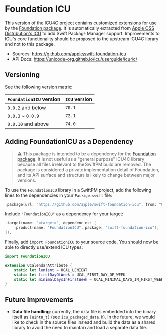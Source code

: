 # Foundation ICU

This version of the [ICU4C](https://icu.unicode.org/) project contains customized extensions for use by the [Foundation package](https://github.com/apple/swift-foundation). It is automatically extracted from [Apple OSS Distribution's ICU](https://github.com/apple-oss-distributions/ICU) to add Swift Package Manager support. Improvements to ICU's core functionality should be proposed to the upstream ICU4C library and not to this package.

- Sources: https://github.com/apple/swift-foundation-icu
- API Docs: https://unicode-org.github.io/icu/userguide/icu4c/

## Versioning

See the following version matrix:

| `FoundationICU` version | `ICU` version |
| --- | --- |
| `0.0.2` and below | `70.1` |
| `0.0.3` ~ `0.0.9`  | `72.1` |
| `0.0.10` and above | `74.0` |


## Adding FoundationICU as a Dependency

> :warning: This package is intended to be a dependency for the [Foundation package](https://github.com/apple/swift-foundation). It is not useful as a "general purpose" ICU4C library because all files irrelevant to the SwiftPM build are removed. The package is considered a private implementation detail of Foundation, and its API surface and structure is likely to change between major versions.

To use the `FoundationICU` library in a SwiftPM project, add the following lines to the dependencies in your `Package.swift` file:

```swift
.package(url: "https://github.com/apple/swift-foundation-icu", from: "0.0.3"),
```

Include `"FoundationICU"` as a dependency for your target:

```swift
.target(name: "<target>", dependencies: [
    .product(name: "FoundationICU", package: "swift-foundation-icu"),
]),
```

Finally, add `import FoundationICU` to your source code. You should now be able to directly use/extend ICU types:

```swift
import FoundationICU

extension UCalendarAttribute {
    static let lenient = UCAL_LENIENT
    static let firstDayOfWeek = UCAL_FIRST_DAY_OF_WEEK
    static let minimalDaysInFirstWeek = UCAL_MINIMAL_DAYS_IN_FIRST_WEEK
}
```

## Future Improvements

- **Data file handling**: currently, the data file is embedded into the binary itself as `[uint8_t]` (see `icu_packaged_data.h`). In the future, we would like to check in the source files instead and build the data as a shared library to avoid the need to maintain and load a separate data file.
